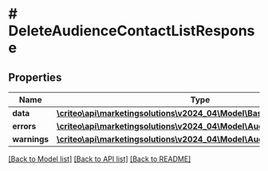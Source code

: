 # # DeleteAudienceContactListResponse

## Properties

Name | Type | Description | Notes
------------ | ------------- | ------------- | -------------
**data** | [**\criteo\api\marketingsolutions\v2024_04\Model\BasicAudienceDefinition**](BasicAudienceDefinition.md) |  |
**errors** | [**\criteo\api\marketingsolutions\v2024_04\Model\AudienceError[]**](AudienceError.md) |  |
**warnings** | [**\criteo\api\marketingsolutions\v2024_04\Model\AudienceWarning[]**](AudienceWarning.md) |  |

[[Back to Model list]](../../README.md#models) [[Back to API list]](../../README.md#endpoints) [[Back to README]](../../README.md)
